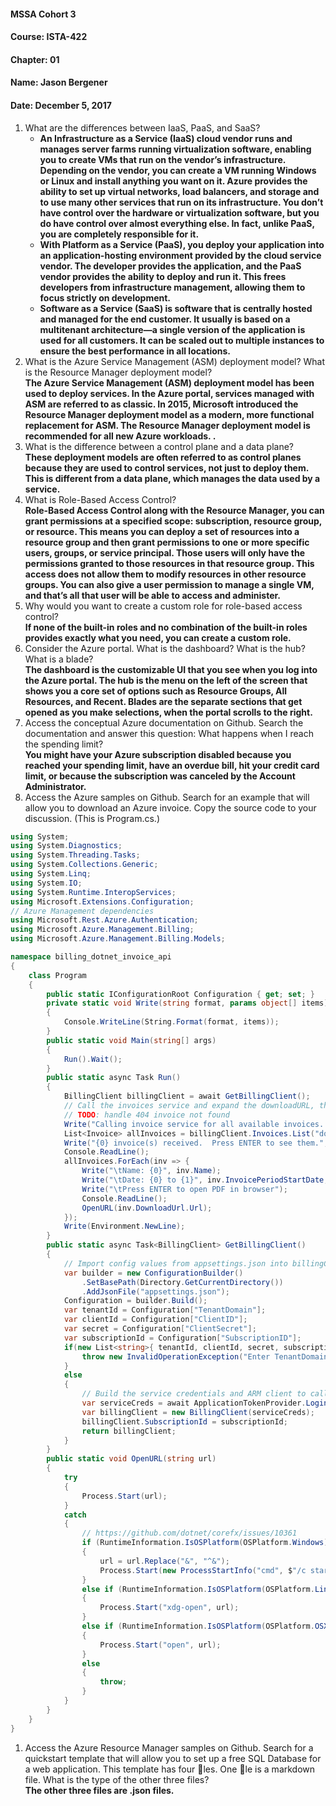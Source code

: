 #### MSSA Cohort 3
#### Course: ISTA-422
#### Chapter: 01
#### Name: Jason Bergener
#### Date: December 5, 2017

1. What are the differences between IaaS, PaaS, and SaaS?  
    - **An Infrastructure as a Service (IaaS) cloud vendor runs and manages server farms running virtualization software, enabling you to create VMs that run on the vendor’s infrastructure. Depending on the vendor, you can create a VM running Windows or Linux and install anything you want on it. Azure provides the ability to set up virtual networks, load balancers, and storage and to use many other services that run on its infrastructure. You don’t have control over the hardware or virtualization software, but you do have control over almost everything else. In fact, unlike PaaS, you are completely responsible for it.**
    - **With Platform as a Service (PaaS), you deploy your application into an application-hosting environment provided by the cloud service vendor. The developer provides the application, and the PaaS vendor provides the ability to deploy and run it. This frees developers from infrastructure management, allowing them to focus strictly on development.**
    - **Software as a Service (SaaS) is software that is centrally hosted and managed for the end customer. It usually is based on a multitenant architecture—a single version of the application is used for all customers. It can be scaled out to multiple instances to ensure the best performance in all locations.**
1. What is the Azure Service Management (ASM) deployment model? What is the Resource Manager deployment model?  
**The Azure Service Management (ASM) deployment model has been used to deploy services. In the Azure portal, services managed with ASM are referred to as classic. In 2015, Microsoft introduced the Resource Manager deployment model as a modern, more functional replacement for ASM. The Resource Manager deployment model is recommended for all new Azure workloads. .**
1. What is the difference between a control plane and a data plane?  
**These deployment models are often referred to as control planes because they are used to control services, not just to deploy them. This is different from a data plane, which manages the data used by a service.**
1. What is Role-Based Access Control?  
**Role-Based Access Control along with the Resource Manager, you can grant permissions at a specified scope: subscription, resource group, or resource. This means you can deploy a set of resources into a resource group and then grant permissions to one or more specific users, groups, or service principal. Those users will only have the permissions granted to those resources in that resource group. This access does not allow them to modify resources in other resource groups. You can also give a user permission to manage a single VM, and that’s all that user will be able to access and administer.**
1. Why would you want to create a custom role for role-based access control?  
**If none of the built-in roles and no combination of the built-in roles provides exactly what you need, you can create a custom role.**
1. Consider the Azure portal. What is the dashboard? What is the hub? What is a blade?  
**The dashboard is the customizable UI that you see when you log into the Azure portal. The hub is the menu on the left of the screen that shows you a core set of options such as Resource Groups, All Resources, and Recent. Blades are the separate sections that get opened as you make selections, when the portal scrolls to the right.**
1. Access the conceptual Azure documentation on Github. Search the documentation and answer this question: What happens when I reach the spending limit?  
**You might have your Azure subscription disabled because you reached your spending limit, have an overdue bill, hit your credit card limit, or because the subscription was canceled by the Account Administrator.**
1. Access the Azure samples on Github. Search for an example that will allow you to download an Azure invoice. Copy the source code to your discussion. (This is Program.cs.)  
```csharp
using System;
using System.Diagnostics;
using System.Threading.Tasks;
using System.Collections.Generic;
using System.Linq;
using System.IO;
using System.Runtime.InteropServices;
using Microsoft.Extensions.Configuration;
// Azure Management dependencies
using Microsoft.Rest.Azure.Authentication;
using Microsoft.Azure.Management.Billing;
using Microsoft.Azure.Management.Billing.Models;

namespace billing_dotnet_invoice_api
{
    class Program
    {
        public static IConfigurationRoot Configuration { get; set; }
        private static void Write(string format, params object[] items) 
        {
            Console.WriteLine(String.Format(format, items));
        }
        public static void Main(string[] args)
        {
            Run().Wait();
        }
        public static async Task Run()
        {
            BillingClient billingClient = await GetBillingClient();
            // Call the invoices service and expand the downloadURL, this call may take a while'
            // TODO: handle 404 invoice not found
            Write("Calling invoice service for all available invoices...");
            List<Invoice> allInvoices = billingClient.Invoices.List("downloadUrl").ToList();
            Write("{0} invoice(s) received.  Press ENTER to see them.", allInvoices.Count);
            Console.ReadLine();
            allInvoices.ForEach(inv => {
                Write("\tName: {0}", inv.Name);
                Write("\tDate: {0} to {1}", inv.InvoicePeriodStartDate, inv.InvoicePeriodEndDate);
                Write("\tPress ENTER to open PDF in browser");
                Console.ReadLine();
                OpenURL(inv.DownloadUrl.Url);
            });
            Write(Environment.NewLine);
        }
        public static async Task<BillingClient> GetBillingClient()
        {
            // Import config values from appsettings.json into billingClient, or throw an error if not found
            var builder = new ConfigurationBuilder()
                .SetBasePath(Directory.GetCurrentDirectory())
                .AddJsonFile("appsettings.json");
            Configuration = builder.Build();
            var tenantId = Configuration["TenantDomain"];
            var clientId = Configuration["ClientID"];
            var secret = Configuration["ClientSecret"];
            var subscriptionId = Configuration["SubscriptionID"];
            if(new List<string>{ tenantId, clientId, secret, subscriptionId }.Any(i => String.IsNullOrEmpty(i))) {
                throw new InvalidOperationException("Enter TenantDomain, ClientID, ClientSecret and SubscriptionId in appsettings.json");
            }
            else
            {
                // Build the service credentials and ARM client to call the billing API
                var serviceCreds = await ApplicationTokenProvider.LoginSilentAsync(tenantId, clientId, secret);
                var billingClient = new BillingClient(serviceCreds);
                billingClient.SubscriptionId = subscriptionId;
                return billingClient;
            }
        }
        public static void OpenURL(string url)
        {
            try
            {
                Process.Start(url);
            }
            catch
            {
                // https://github.com/dotnet/corefx/issues/10361
                if (RuntimeInformation.IsOSPlatform(OSPlatform.Windows))
                {
                    url = url.Replace("&", "^&");
                    Process.Start(new ProcessStartInfo("cmd", $"/c start {url}") { CreateNoWindow = true });
                }
                else if (RuntimeInformation.IsOSPlatform(OSPlatform.Linux))
                {
                    Process.Start("xdg-open", url);
                }
                else if (RuntimeInformation.IsOSPlatform(OSPlatform.OSX))
                {
                    Process.Start("open", url);
                }
                else
                {
                    throw;
                }
            }
        }        
    }
}
```
1. Access the Azure Resource Manager samples on Github. Search for a quickstart template that will allow you to set up a free SQL Database for a web application. This template has four les. One le is a markdown file. What is the type of the other three files?  
**The other three files are .json files.**